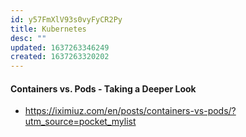 ```yaml
---
id: y57FmXlV93s0vyFyCR2Py
title: Kubernetes
desc: ""
updated: 1637263346249
created: 1637263320202
---
```


#### Containers vs. Pods - Taking a Deeper Look

- https://iximiuz.com/en/posts/containers-vs-pods/?utm_source=pocket_mylist
